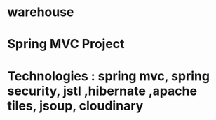 # warehouse
<h1>Spring MVC Project<h1>
<p>Technologies : spring mvc, spring security, jstl ,hibernate ,apache tiles, jsoup, cloudinary</p>

